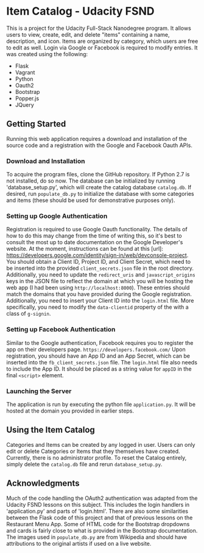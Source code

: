 # Item Catalog - Udacity FSND
This is a project for the Udacity Full-Stack Nanodegree program. It allows users to view, create, edit, and delete "items" containing a name, description, and icon. Items are organized by category, which users are free to edit as well. Login via Google or Facebook is required to modify entries. It was created using the following:
* Flask
* Vagrant
* Python
* Oauth2
* Bootstrap
* Popper.js
* JQuery

## Getting Started
Running this web application requires a download and installation of the source code and a registration with the Google and Facebook Oauth APIs.

### Download and Installation
To acquire the program files, clone the GitHub repository. If Python 2.7 is not installed, do so now. The database can be initialized by running 'database_setup.py', which will create the catalog database `catalog.db`. If desired, run `populate_db.py` to initialize the database with some categories and items (these should be used for demonstrative purposes only).

### Setting up Google Authentication
Registration is required to use Google Oauth functionality. The details of how to do this may change from the time of writing this, so it's best to consult the most up to date documentation on the Google Developer's website. At the moment, instructions can be found at this [url]: https://developers.google.com/identity/sign-in/web/devconsole-project. You should obtain a Client ID, Project ID, and Client Secret, which need to be inserted into the provided `client_secrets.json` file in the root directory. Additionally, you need to update the `redirect_uris` and `javascript_origins` keys in the JSON file to reflect the domain at which you will be hosting the web app (I had been using `http://localhost:8000`). These entries should match the domains that you have provided during the Google registration. Additionally, you need to insert your Client ID into the `login.html` file. More specifically, you need to modify the `data-clientid` property of the <span> with a class of `g-signin`.

### Setting up Facebook Authentication
Similar to the Google authentication, Facebook requires you to register the app on their developers page.
`https://developers.facebook.com/`
Upon registration, you should have an App ID and an App Secret, which can be inserted into the `fb_client_secrets.json` file. The `login.html` file also needs to include the App ID. It should be placed as a string value for `appID` in the final `<script>` element.

### Launching the Server
The application is run by executing the python file `application.py`. It will be hosted at the domain you provided in earlier steps.

## Using the Item Catalog
Categories and Items can be created by any logged in user. Users can only edit or delete Categories or Items that they themselves have created. Currently, there is no administrator profile. To reset the Catalog entirely, simply delete the `catalog.db` file and rerun `database_setup.py`.

## Acknowledgments
Much of the code handling the OAuth2 authentication was adapted from the Udacity FSND lessons on this subject. This includes the login handlers in 'application.py' and parts of 'login.html'. There are also some similarities between the Flask code of this project and that of previous lessons on the Restaurant Menu App. Some of HTML code for the Bootstrap dropdowns and cards is fairly close to what is provided in the Bootstrap documentation. The images used in `populate_db.py` are from Wikipedia and should have attributions to the original artists if used on a live website.
